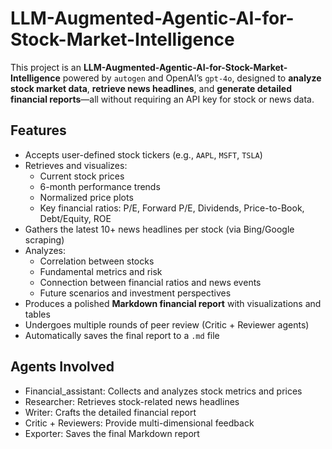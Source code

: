 # LLM-Augmented-Agentic-AI-for-Stock-Market-Intelligence

This project is an **LLM-Augmented-Agentic-AI-for-Stock-Market-Intelligence** powered by `autogen` and OpenAI’s `gpt-4o`, designed to **analyze stock market data**, **retrieve news headlines**, and **generate detailed financial reports**—all without requiring an API key for stock or news data.

## Features

- Accepts user-defined stock tickers (e.g., `AAPL`, `MSFT`, `TSLA`)
- Retrieves and visualizes:
  - Current stock prices
  - 6-month performance trends
  - Normalized price plots
  - Key financial ratios: P/E, Forward P/E, Dividends, Price-to-Book, Debt/Equity, ROE
- Gathers the latest 10+ news headlines per stock (via Bing/Google scraping)
- Analyzes:
  - Correlation between stocks
  - Fundamental metrics and risk
  - Connection between financial ratios and news events
  - Future scenarios and investment perspectives
-  Produces a polished **Markdown financial report** with visualizations and tables
-  Undergoes multiple rounds of peer review (Critic + Reviewer agents)
-  Automatically saves the final report to a `.md` file

## Agents Involved
- Financial_assistant: Collects and analyzes stock metrics and prices
- Researcher: Retrieves stock-related news headlines
- Writer: Crafts the detailed financial report
- Critic + Reviewers: Provide multi-dimensional feedback
- Exporter: Saves the final Markdown report
